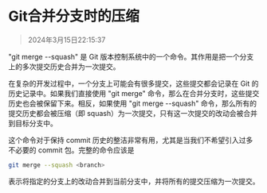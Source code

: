 # Git合并分支时的压缩

> 2024年3月15日22:15:37

"git merge --squash" 是 Git 版本控制系统中的一个命令。其作用是把一个分支上的多次提交历史合并为一次提交。

在复杂的开发过程中，一个分支上可能会有很多提交，这些提交都会记录在 Git 的历史记录中。如果我们直接使用 "git merge" 命令，那么在合并分支时，这些提交历史也会被保留下来。相反，如果使用 "git merge --squash" 命令，那么所有的提交历史都会被压缩（即 squash）为一次提交，只有这一次提交的改动会被合并到目标分支中。

这个命令对于保持 commit 历史的整洁非常有用，尤其是当我们不希望引入过多不必要的 commit 包。完整的命令应该是
```bash
git merge --squash <branch>
```
表示将指定的分支上的改动合并到当前分支中，并将所有的提交压缩为一次提交。
